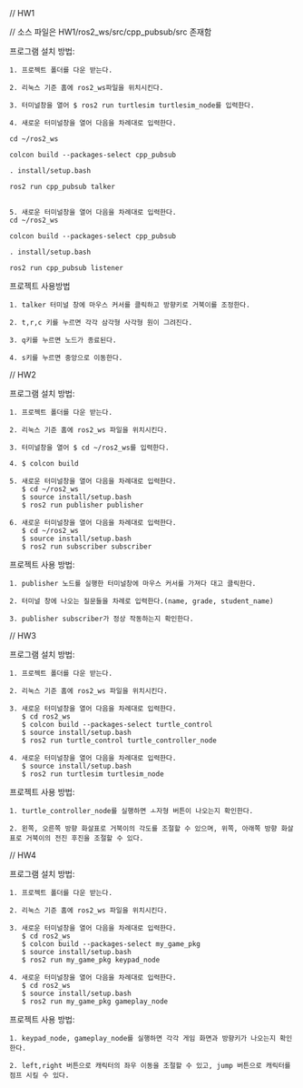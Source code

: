 // HW1

// 소스 파일은 HW1/ros2_ws/src/cpp_pubsub/src 존재함

프로그램 설치 방법:

    1. 프로젝트 폴더를 다운 받는다.
    
    2. 리눅스 기준 홈에 ros2_ws파일을 위치시킨다.
    
    3. 터미널창을 열어 $ ros2 run turtlesim turtlesim_node를 입력한다.
    
    4. 새로운 터미널창을 열어 다음을 차례대로 입력한다.
    
	cd ~/ros2_ws

	colcon build --packages-select cpp_pubsub

	. install/setup.bash

	ros2 run cpp_pubsub talker


    5. 새로운 터미널창을 열어 다음을 차례대로 입력한다. 
	cd ~/ros2_ws
	
	colcon build --packages-select cpp_pubsub
	
	. install/setup.bash
	
	ros2 run cpp_pubsub listener



프로젝트 사용방법

    1. talker 터미널 창에 마우스 커서를 클릭하고 방향키로 거북이를 조정한다.
    
    2. t,r,c 키를 누르면 각각 삼각형 사각형 원이 그려진다.
    
    3. q키를 누르면 노드가 종료된다.
    
    4. s키를 누르면 중앙으로 이동한다.





// HW2

프로그램 설치 방법:

    1. 프로젝트 폴더를 다운 받는다.
    
    2. 리눅스 기준 홈에 ros2_ws 파일을 위치시킨다.
    
    3. 터미널창을 열어 $ cd ~/ros2_ws를 입력한다.
    
    4. $ colcon build
    
    5. 새로운 터미널창을 열어 다음을 차례대로 입력한다.
       $ cd ~/ros2_ws
       $ source install/setup.bash
       $ ros2 run publisher publisher
       
    6. 새로운 터미널창을 열어 다음을 차례대로 입력한다.
       $ cd ~/ros2_ws
       $ source install/setup.bash
       $ ros2 run subscriber subscriber
       
       
프로젝트 사용 방법:

    1. publisher 노드를 실행한 터미널창에 마우스 커서를 가져다 대고 클릭한다.
    
    2. 터미널 창에 나오는 질문들을 차례로 입력한다.(name, grade, student_name)
    
    3. publisher subscriber가 정상 작동하는지 확인한다.
    
    
    
// HW3

프로그램 설치 방법:

    1. 프로젝트 폴더를 다운 받는다.
    
    2. 리눅스 기준 홈에 ros2_ws 파일을 위치시킨다.
       
    3. 새로운 터미널창을 열어 다음을 차례대로 입력한다.
       $ cd ros2_ws
       $ colcon build --packages-select turtle_control
       $ source install/setup.bash
       $ ros2 run turtle_control turtle_controller_node
       
    4. 새로운 터미널창을 열어 다음을 차례대로 입력한다.
       $ source install/setup.bash
       $ ros2 run turtlesim turtlesim_node
       
       
프로젝트 사용 방법:

    1. turtle_controller_node를 실행하면 ㅗ자형 버튼이 나오는지 확인한다.
    
    2. 왼쪽, 오른쪽 방향 화살표로 거북이의 각도를 조절할 수 있으며, 위쪽, 아래쪽 방향 화살표로 거북이의 전진 후진을 조절할 수 있다.
    
    
    
    
    
// HW4

프로그램 설치 방법:

    1. 프로젝트 폴더를 다운 받는다.
    
    2. 리눅스 기준 홈에 ros2_ws 파일을 위치시킨다.
       
    3. 새로운 터미널창을 열어 다음을 차례대로 입력한다.
       $ cd ros2_ws
       $ colcon build --packages-select my_game_pkg
       $ source install/setup.bash
       $ ros2 run my_game_pkg keypad_node
	       
    4. 새로운 터미널창을 열어 다음을 차례대로 입력한다.
       $ cd ros2_ws
       $ source install/setup.bash
       $ ros2 run my_game_pkg gameplay_node

       
       
프로젝트 사용 방법:

    1. keypad_node, gameplay_node를 실행하면 각각 게임 화면과 방향키가 나오는지 확인한다.
    
    2. left,right 버튼으로 캐릭터의 좌우 이동을 조절할 수 있고, jump 버튼으로 캐릭터를 점프 시킬 수 있다.


